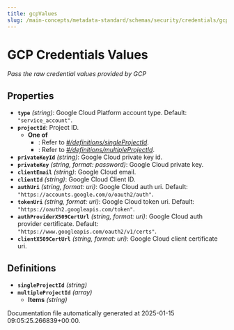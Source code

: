```yaml
---
title: gcpValues
slug: /main-concepts/metadata-standard/schemas/security/credentials/gcpvalues
---
```


# GCP Credentials Values

*Pass the raw credential values provided by GCP*

## Properties

- **`type`** *(string)*: Google Cloud Platform account type. Default: `"service_account"`.
- **`projectId`**: Project ID.
  - **One of**
    - : Refer to *[#/definitions/singleProjectId](#definitions/singleProjectId)*.
    - : Refer to *[#/definitions/multipleProjectId](#definitions/multipleProjectId)*.
- **`privateKeyId`** *(string)*: Google Cloud private key id.
- **`privateKey`** *(string, format: password)*: Google Cloud private key.
- **`clientEmail`** *(string)*: Google Cloud email.
- **`clientId`** *(string)*: Google Cloud Client ID.
- **`authUri`** *(string, format: uri)*: Google Cloud auth uri. Default: `"https://accounts.google.com/o/oauth2/auth"`.
- **`tokenUri`** *(string, format: uri)*: Google Cloud token uri. Default: `"https://oauth2.googleapis.com/token"`.
- **`authProviderX509CertUrl`** *(string, format: uri)*: Google Cloud auth provider certificate. Default: `"https://www.googleapis.com/oauth2/v1/certs"`.
- **`clientX509CertUrl`** *(string, format: uri)*: Google Cloud client certificate uri.
## Definitions

- **`singleProjectId`** *(string)*
- **`multipleProjectId`** *(array)*
  - **Items** *(string)*


Documentation file automatically generated at 2025-01-15 09:05:25.266839+00:00.
